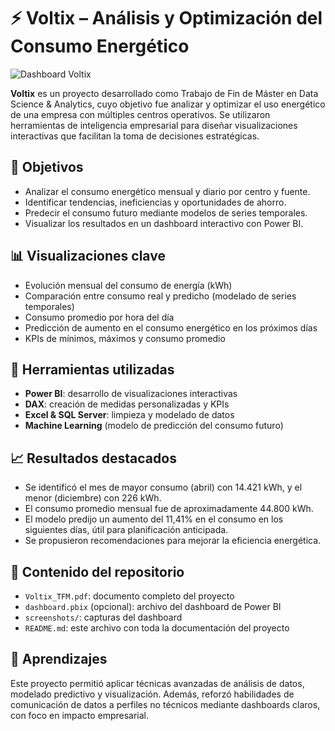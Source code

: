 # ⚡ Voltix – Análisis y Optimización del Consumo Energético

![Dashboard Voltix](./screenshots/be0bfb43-e45f-452c-a4cf-960785cd4113.png)

**Voltix** es un proyecto desarrollado como Trabajo de Fin de Máster en Data Science & Analytics, cuyo objetivo fue analizar y optimizar el uso energético de una empresa con múltiples centros operativos. Se utilizaron herramientas de inteligencia empresarial para diseñar visualizaciones interactivas que facilitan la toma de decisiones estratégicas.

## 🎯 Objetivos

- Analizar el consumo energético mensual y diario por centro y fuente.
- Identificar tendencias, ineficiencias y oportunidades de ahorro.
- Predecir el consumo futuro mediante modelos de series temporales.
- Visualizar los resultados en un dashboard interactivo con Power BI.

## 📊 Visualizaciones clave

- Evolución mensual del consumo de energía (kWh)
- Comparación entre consumo real y predicho (modelado de series temporales)
- Consumo promedio por hora del día
- Predicción de aumento en el consumo energético en los próximos días
- KPIs de mínimos, máximos y consumo promedio

## 🧰 Herramientas utilizadas

- **Power BI**: desarrollo de visualizaciones interactivas
- **DAX**: creación de medidas personalizadas y KPIs
- **Excel & SQL Server**: limpieza y modelado de datos
- **Machine Learning** (modelo de predicción del consumo futuro)

## 📈 Resultados destacados

- Se identificó el mes de mayor consumo (abril) con 14.421 kWh, y el menor (diciembre) con 226 kWh.
- El consumo promedio mensual fue de aproximadamente 44.800 kWh.
- El modelo predijo un aumento del 11,41% en el consumo en los siguientes días, útil para planificación anticipada.
- Se propusieron recomendaciones para mejorar la eficiencia energética.

## 📁 Contenido del repositorio

- `Voltix_TFM.pdf`: documento completo del proyecto
- `dashboard.pbix` (opcional): archivo del dashboard de Power BI
- `screenshots/`: capturas del dashboard
- `README.md`: este archivo con toda la documentación del proyecto

## 🧠 Aprendizajes

Este proyecto permitió aplicar técnicas avanzadas de análisis de datos, modelado predictivo y visualización. Además, reforzó habilidades de comunicación de datos a perfiles no técnicos mediante dashboards claros, con foco en impacto empresarial.
